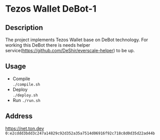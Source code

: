 # Tezos Wallet DeBot-1 

## Description
The project implements Tezos Wallet base on DeBot technology. 
For working this DeBot there is needs helper service(https://github.com/DeShir/everscale-helper) to be up.

## Usage
- Compile<br>
`./compile.sh`
- Deploy<br>
`./deploy.sh`
- Run
`./run.sh`

## Address
https://net.ton.dev
`0:e2cddd3bdd3c247a14829c92d352a35a7514d06916f92c718c8d0d35d22ad44b`
